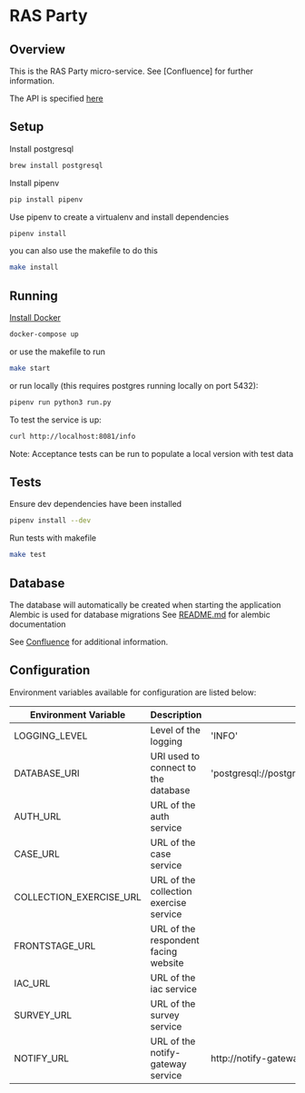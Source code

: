 # RAS Party

## Overview

This is the RAS Party micro-service. See [Confluence] for further information.

The API is specified [here](./API.md)

## Setup

Install postgresql

```bash
brew install postgresql
```

Install pipenv

```bash
pip install pipenv
```

Use pipenv to create a virtualenv and install dependencies

```bash
pipenv install
```

you can also use the makefile to do this

```bash
make install
```

## Running

[Install Docker](https://docs.docker.com/engine/installation/)

```bash
docker-compose up
```

or use the makefile to run

```bash
make start
```

or run locally (this requires postgres running locally on port 5432):

```bash
pipenv run python3 run.py
```

To test the service is up:

```bash
curl http://localhost:8081/info
```

Note: Acceptance tests can be run to populate a local version with test data

## Tests

Ensure dev dependencies have been installed

```bash
pipenv install --dev
```

Run tests with makefile

```bash
make test
```

## Database

The database will automatically be created when starting the application
Alembic is used for database migrations
See [README.md](https://github.com/ONSdigital/ras-party/blob/master/migrations/README.md) for alembic documentation

See [Confluence](https://digitaleq.atlassian.net/wiki/display/RASB/Party) for additional information.

## Configuration
Environment variables available for configuration are listed below:

| Environment Variable    | Description                                                   | Default
|-------------------------|---------------------------------------------------------------|-------------------------------
| LOGGING_LEVEL           | Level of the logging                                          | 'INFO'
| DATABASE_URI            | URI used to connect to the database                           | 'postgresql://postgres:postgres@localhost:6432/postgres'
| AUTH_URL                | URL of the auth service                                       |
| CASE_URL                | URL of the case service                                       |
| COLLECTION_EXERCISE_URL | URL of the collection exercise service                        |
| FRONTSTAGE_URL          | URL of the respondent facing website                          |
| IAC_URL                 | URL of the iac service                                        |
| SURVEY_URL              | URL of the survey service                                     |
| NOTIFY_URL              | URL of the notify-gateway service                             | http://notify-gateway-service/emails/
